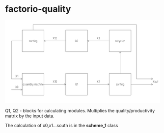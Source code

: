 # factorio-quality

![alt text](img/scheme.png "the scheme for calculation")

Q1, Q2 - blocks for calculating modules. Multiplies the quality/productivity matrix by the input data.

The calculation of x0,x1...south is in the **scheme_1** class
